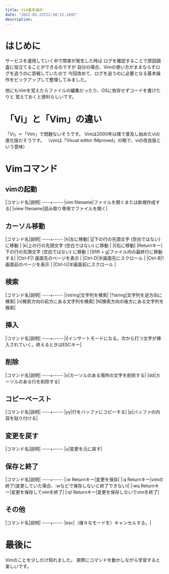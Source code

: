 ```yaml
---
title: Vim基本操作
date: "2022-01-23T22:40:32.169Z"
description: 
---
```


# はじめに
サービスを運用していく中で障害が発生した時は
ログを確認することで原因調査に役立てることができるのですが
自分の場合、Vimの使い方がままならずログを追うのに苦戦していたので
今回改めて、ログを追うのに必要となる基本操作をピックアップして整理してみました。

他にもVimを覚えたらファイルの編集だったり、OSに依存せずコードを書けたりと
覚えておくと便利らしいです。


# 「Vi」と「Vim」の違い
「Vi」＝「Vim」で問題ないそうです。
Vimは2000年以降で普及し始めたviの進化版だそうです。
（vimは「Visual editor IMproved」の略で、viの改良版という意味）

# Vimコマンド
## vimの起動

|コマンド名|説明|
----+-----
|vim filename|ファイルを開くまたは新規作成する|
|view filename|読み取り専用でファイルを開く|

## カーソル移動

|コマンド名|説明|
----+-----
|h|左に移動|
|j|下の行の先頭文字 (空白ではない) に移動 |
|k|上の行の先頭文字 (空白ではない) に移動 |
|l|右に移動|
|Returnキー|下の行の先頭文字 (空白ではない) に移動 |
|Sfift + g|ファイル内の最終行に移動する|
|Ctrl-F|1 画面先のページを表示 |
|Ctrl-D|半画面先にスクロール  |
|Ctrl-B|1 画面前のページを表示 |
|Ctrl-U|半画面前にスクロール |


## 検索

|コマンド名|説明|
----+-----
|/string|文字列を検索|
|?string|文字列を逆方向に検索|
|n|検索方向の前方にある文字列を検索|
|N|検索方向の後方にある文字列を検索|

## 挿入

|コマンド名|説明|
----+-----
|i|インサートモードになる。次から打つ文字が挿入されていく。終えるときはESCキー|

## 削除
|コマンド名|説明|
----+-----
|x|カーソルのある場所の文字を削除する|
|dd|カーソルのある行を削除する|

## コピーペースト
|コマンド名|説明|
----+-----
|yy|行をバッファにコピーする|
|p|バッファの内容を貼り付ける|

## 変更を戻す
|コマンド名|説明|
----+-----
|u|変更を元に戻す|


## 保存と終了

|コマンド名|説明|
----+-----
|:w Returnキー|変更を保存|
|:q Returnキー|vimの終了(変更していた場合、:wなどで保存しないと終了できない)|
|:wq Returnキー|変更を保存してvimを終了|
|:q! Returnキー|変更を保存しないでvimを終了|

## その他
|コマンド名|説明|
----+-----
|esc|（様々なモードを）キャンセルする。|



# 最後に
Vimのことを少しだけ知れました。
実際にコマンドを動かしながら学習すると楽しいです。


